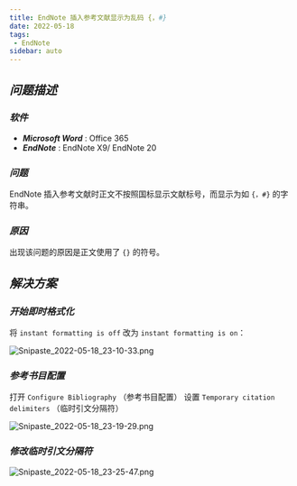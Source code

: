 ```yaml
---
title: EndNote 插入参考文献显示为乱码 {，#}
date: 2022-05-18
tags:
 - EndNote
sidebar: auto
---
```


## ***问题描述***

### ***软件***

- ***Microsoft Word*** : Office 365
- ***EndNote*** : EndNote X9/ EndNote 20

### ***问题***

EndNote 插入参考文献时正文不按照国标显示文献标号，而显示为如 `{，#}` 的字符串。

### ***原因***

出现该问题的原因是正文使用了 `{}` 的符号。

## ***解决方案***

### ***开始即时格式化***

将 `instant formatting is off` 改为 `instant formatting is on`：

![Snipaste_2022-05-18_23-10-33.png](https://s2.loli.net/2022/05/18/45WZsNPI32jmDwc.png)

### ***参考书目配置***

打开 `Configure Bibliography` （参考书目配置） 设置 `Temporary citation delimiters` （临时引文分隔符）

![Snipaste_2022-05-18_23-19-29.png](https://s2.loli.net/2022/05/18/UR7CgOpjPwvXkIr.png)

### ***修改临时引文分隔符***

![Snipaste_2022-05-18_23-25-47.png](https://s2.loli.net/2022/05/18/mGf8Eu3isSHt7BJ.png)